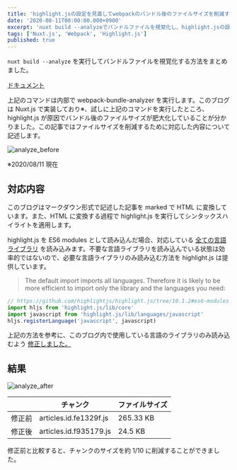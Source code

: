 ```yaml
---
title: 'highlight.jsの設定を見直してwebpackのバンドル後のファイルサイズを削減する'
date: '2020-08-11T00:00:00.000+0900'
excerpt: 'nuxt build --analyzeでバンドルファイルを視覚化し、highlight.jsの設定を見直して不要な言語ライブラリを除外することでファイルサイズを削減しました。'
tags: ['Nuxt.js', 'Webpack', 'Highlight.js']
published: true
---
```


`nuxt build --analyze` を実行してバンドルファイルを視覚化する方法をまとめました。

[ドキュメント](https://ja.nuxtjs.org/api/configuration-build/#analyze)

上記のコマンドは内部で webpack-bundle-analyzer を実行します。このブログは Nuxt.js で実装しており※、試しに上記のコマンドを実行したところ、highlight.js が原因でバンドル後のファイルサイズが肥大化していることが分かりました。この記事ではファイルサイズを削減するために対応した内容について記述します。

![analyze_before](/images/posts/343e3eec38070dda7057b4c3268f0c7f.png)

※2020/08/11 現在

## 対応内容

このブログはマークダウン形式で記述した記事を marked で HTML に変換しています。また、HTML に変換する過程で highlight.js を実行してシンタックスハイライトを適用します。

highlight.js を ES6 modules として読み込んだ場合、対応している [全ての言語ライブラリ](https://github.com/highlightjs/highlight.js/blob/10.1.2/SUPPORTED_LANGUAGES.md) を読み込みます。不要な言語ライブラリを読み込んでいる状態は効率的ではないので、必要な言語ライブラリのみ読み込む方法を highlight.js は提供しています。

> The default import imports all languages. Therefore it is likely to be more efficient to import only the library and the languages you need:

```js
// https://github.com/highlightjs/highlight.js/tree/10.1.2#es6-modules
import hljs from 'highlight.js/lib/core'
import javascript from 'highlight.js/lib/languages/javascript'
hljs.registerLanguage('javascript', javascript)
```

上記の方法を参考に、このブログ内で使用している言語のライブラリのみ読み込むよう [修正しました。](https://github.com/krabben16/yurikago/blob/d4126112ad31f7a6cba5487120e8640eb145465c/resources/js/highlight/custome.js)

## 結果

![analyze_after](/images/posts/3107556317f3452ab4c27683660aa0f4.png)

|        | チャンク               | ファイルサイズ |
| ------ | ---------------------- | -------------- |
| 修正前 | articles.id.fe1329f.js | 265.33 KB      |
| 修正後 | articles.id.f935179.js | 24.5 KB        |

修正前と比較すると、チャンクのサイズを約 1/10 に削減することができました。
